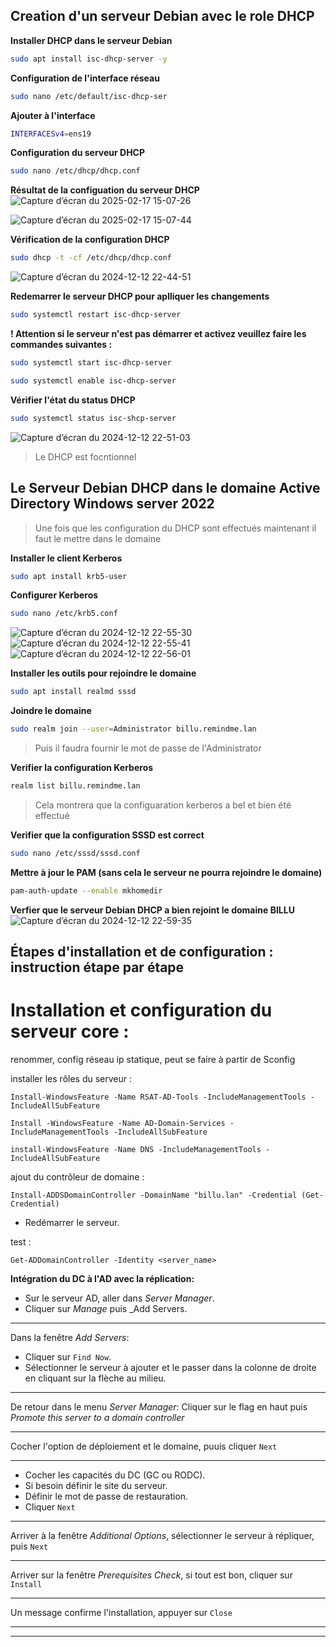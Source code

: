 ## Creation d'un serveur Debian avec le role DHCP
**Installer DHCP dans le serveur Debian** 

```bash 
sudo apt install isc-dhcp-server -y
``` 
**Configuration de l'interface réseau**

```bash 
sudo nano /etc/default/isc-dhcp-ser
```

**Ajouter à l'interface**
 
```bash
INTERFACESv4=ens19
``` 

**Configuration du serveur DHCP** 
```bash 
sudo nano /etc/dhcp/dhcp.conf
``` 

**Résultat de la configuation du serveur DHCP**
![Capture d’écran du 2025-02-17 15-07-26](https://github.com/user-attachments/assets/fe7384f4-d2e7-4225-8e17-45b5368bdd7d)


![Capture d’écran du 2025-02-17 15-07-44](https://github.com/user-attachments/assets/aa671091-5f4d-4b83-bec1-992fcf7be282)

**Vérification de la configuration DHCP** 
```bash 
sudo dhcp -t -cf /etc/dhcp/dhcp.conf 
``` 
![Capture d’écran du 2024-12-12 22-44-51](https://github.com/user-attachments/assets/899d635e-5179-4dc4-95c9-181f99bbb1d4)

**Redemarrer le serveur DHCP pour aplliquer les changements**
```bash 
sudo systemctl restart isc-dhcp-server
``` 
**! Attention si le serveur n'est pas démarrer et activez veuillez faire les commandes suivantes :**
```bash 
sudo systemctl start isc-dhcp-server
```
```bash 
sudo systemctl enable isc-dhcp-server
```
**Vérifier l'état du status DHCP** 
```bash 
sudo systemctl status isc-shcp-server
```
![Capture d’écran du 2024-12-12 22-51-03](https://github.com/user-attachments/assets/019021de-bee1-4175-b07d-6c3dde94b6fa)

> Le DHCP est focntionnel 

## Le Serveur Debian DHCP dans le domaine Active Directory Windows server 2022 

> Une fois que les configuration du DHCP sont effectués maintenant il faut le mettre dans le domaine

**Installer le client Kerberos** 

```bash 
sudo apt install krb5-user
``` 

**Configurer Kerberos** 
```bash 
sudo nano /etc/krb5.conf
```
![Capture d’écran du 2024-12-12 22-55-30](https://github.com/user-attachments/assets/1907e73b-9865-4a79-94ec-f2df53855b3e)
![Capture d’écran du 2024-12-12 22-55-41](https://github.com/user-attachments/assets/c6c6432d-7766-459b-a37c-436ffe77e387)
![Capture d’écran du 2024-12-12 22-56-01](https://github.com/user-attachments/assets/c47097aa-0d99-4a58-9c88-c8ab7bed2c6b)

**Installer les outils pour rejoindre le domaine**

```bash 
sudo apt install realmd sssd
``` 

**Joindre le domaine**

```bash
sudo realm join --user=Administrator billu.remindme.lan
``` 
> Puis il faudra fournir le mot de passe de l'Administrator 

**Verifier la configuration Kerberos**
 
```bash 
realm list billu.remindme.lan
```
> Cela montrera que la configuaration kerberos a bel et bien été effectué

**Verifier que la configuration SSSD est correct**

```bash 
sudo nano /etc/sssd/sssd.conf
```

**Mettre à jour le PAM (sans cela le serveur ne pourra rejoindre le domaine)**

```bash 
pam-auth-update --enable mkhomedir
```
**Verfier que le serveur Debian DHCP a bien rejoint le domaine BILLU**
![Capture d’écran du 2024-12-12 22-59-35](https://github.com/user-attachments/assets/4dfa4fc5-cb6d-4f4e-8527-433d4c043eb7)

## **Étapes d'installation et de configuration : instruction étape par étape**


# Installation et configuration du serveur core :

renommer, config réseau ip statique, peut se faire à partir de Sconfig

installer les rôles du serveur :


```batch
Install-WindowsFeature -Name RSAT-AD-Tools -IncludeManagementTools -IncludeAllSubFeature

Install -WindowsFeature -Name AD-Domain-Services -IncludeManagementTools -IncludeAllSubFeature

install-WindowsFeature -Name DNS -IncludeManagementTools -IncludeAllSubFeature
```
ajout du contrôleur de domaine :

```batch
Install-ADDSDomainController -DomainName "billu.lan" -Credential (Get-Credential)
```
- Redémarrer le serveur.  

test :
```batch
Get-ADDomainController -Identity <server_name>
```
**Intégration du DC à l'AD avec la réplication:**  
 - Sur le serveur AD, aller dans _Server Manager_.  
 - Cliquer sur _Manage_ puis _Add Servers.  

____________
Dans la fenêtre _Add Servers_:
- Cliquer sur `Find Now`.
- Sélectionner le serveur à ajouter et le passer dans la colonne de droite en cliquant sur la flèche au milieu.

___________
De retour dans le menu _Server Manager_:
Cliquer sur le flag en haut puis _Promote this server to a domain controller_
__________

Cocher l'option de déploiement et le domaine, puuis cliquer `Next`  
_________
- Cocher les capacités du DC (GC ou RODC).
- Si besoin définir le site du serveur.
- Définir le mot de passe de restauration.
- Cliquer `Next`

__________
Arriver à la fenêtre _Additional Options_, sélectionner le serveur à répliquer, puis `Next` 

____________

Arriver sur la fenêtre _Prerequisites Check_, si tout est bon, cliquer sur `Install` 

_____________

Un message confirme l'installation, appuyer sur `Close` 
________________
________________


 

